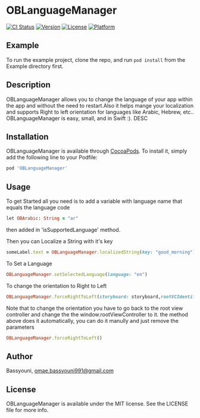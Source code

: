 # OBLanguageManager

[![CI Status](https://img.shields.io/travis/bassyouni/OBLanguageManager.svg?style=flat)](https://travis-ci.org/bassyouni/OBLanguageManager)
[![Version](https://img.shields.io/cocoapods/v/OBLanguageManager.svg?style=flat)](https://cocoapods.org/pods/OBLanguageManager)
[![License](https://img.shields.io/cocoapods/l/OBLanguageManager.svg?style=flat)](https://cocoapods.org/pods/OBLanguageManager)
[![Platform](https://img.shields.io/cocoapods/p/OBLanguageManager.svg?style=flat)](https://cocoapods.org/pods/OBLanguageManager)

## Example

To run the example project, clone the repo, and run `pod install` from the Example directory first.

## Description
OBLanguageManager allows you to change the language of your app within the app and without the need to restart.Also it helps mange your localization and supports Right to left orientation for languages like Arabic, Hebrew, etc..
OBLanguageManager is easy, small, and in Swift :).
DESC

## Installation

OBLanguageManager is available through [CocoaPods](https://cocoapods.org). To install
it, simply add the following line to your Podfile:

```ruby
pod 'OBLanguageManager'
```

## Usage

To get Started all you need is to add a variable with language name that equals the language code
```ruby
let OBArabic: String = "ar"
```
then added in 'isSupportedLanguage' method.

Then you can Localize a String with it's key
```ruby
someLabel.text = OBLanguageManager.localizedString(key: "good_morning")
```
To Set a Language
```ruby
OBLanguageManager.setSelectedLanguage(language: "en")
```
To change the orientation to Right to Left 
```ruby
OBLanguageManager.forceRightToLeft(storyboard: storyboard,rootVCIdentifier: "root")
```
Note that to change the orientation you have to go back to the root view controller and change the the window.rootViewController to it. the method above does it automatically, you can do it manully and just remove the parameters
```ruby
OBLanguageManager.forceRightToLeft()
```

## Author

Bassyouni, omae.bassyouni991@gmail.com

## License

OBLanguageManager is available under the MIT license. See the LICENSE file for more info.

